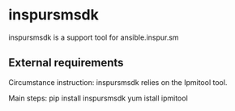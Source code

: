# inspursmsdk
inspursmsdk is a support tool for ansible.inspur.sm

## External requirements

Circumstance instruction:
inspursmsdk relies on the Ipmitool tool.

Main steps:
pip install inspursmsdk
yum istall ipmitool
